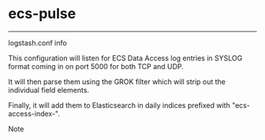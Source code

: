 # ecs-pulse
----------------------------------------------------------------------------------------------
logstash.conf info

This configuration will listen for ECS Data Access log entries in SYSLOG format coming in on port 5000 for both TCP and UDP.  

It will then parse them using the GROK filter which will strip out the individual field elements.  

Finally, it will add them to Elasticsearch in daily indices prefixed with "ecs-access-index-".

Note


